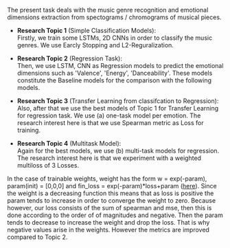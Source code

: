 The present task deals with the music genre recognition and emotional dimensions extraction from spectograms / chromograms of musical pieces. 

- **Research Topic 1** (Simple Classification Models):<br />Firstly, we train some LSTMs, 2D CNNs in order to classify the music genres. We use Earcly Stopping and L2-Reguralization. 

- **Research Topic 2** (Regression Task):<br />Then, we use LSTM, CNN as Regression models to predict the emotional dimensions such as 'Valence', 'Energy', 'Danceability'. These models constitute the Baseline models for the comparison with the following models.

- **Research Topic 3** (Transfer Learning from classifcation to Regression):<br />Also, after that we use the best models of Topic 1 for Transfer Learning for regression task. We use (a) one-task model per emotion. The research interest here is that we use Spearman metric as Loss for training.

- **Research Topic 4** (Multitask Model):<br />Again for the best models, we use (b) multi-task models for regression. The research interest here is that we experiment with a weighted multiloss of 3 Losses.

In the case of trainable weights, weight has the form w = exp(-param), param(init) = [0,0,0] and
fin_loss = exp(-param)*loss+param ([here](https://github.com/mpektkd/Pattern-Recognition-Techniques/blob/0416a725658d79622ea8f780b904e38e9f4dd641/Music%20Emotional%20Multitasking%20Regression%20Model%20using%20Spearman%20Metric/lib.py#L101)). Since the weight is a decreasing function this means that as
loss is positive the param tends to increase in order to converge the weight to zero. Because
however, our loss consists of the sum of spearman and mse, then this is done according to the order of
of magnitudes and negative. Then the param tends to decrease to increase the weight and drop the loss.
That is why negative values ​​arise in the weights. However the metrics are improved compared to Topic 2.
